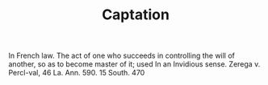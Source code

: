 ---
title: Captation
letter: C
permalink: "/definitions/bld-captation.html"
body: In French law. The act of one who succeeds in controlling the will of another,
  so as to become master of it; used In an Invidious sense. Zerega v. Percl-val, 46
  La. Ann. 590. 15 South. 470
published_at: '2018-07-07'
source: Black's Law Dictionary 2nd Ed (1910)
layout: post
---